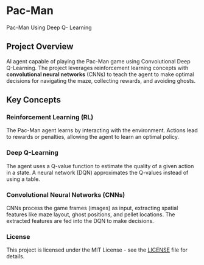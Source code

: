 # Pac-Man
Pac-Man Using Deep Q- Learning

## Project Overview
 AI agent capable of playing the Pac-Man game using Convolutional Deep Q-Learning. The project leverages reinforcement learning concepts with **convolutional neural networks** (CNNs) to teach the agent to make optimal decisions for navigating the maze, collecting rewards, and avoiding ghosts.

## Key Concepts
### Reinforcement Learning (RL)
The Pac-Man agent learns by interacting with the environment.
Actions lead to rewards or penalties, allowing the agent to learn an optimal policy.

###

### Deep Q-Learning
The agent uses a Q-value function to estimate the quality of a given action in a state.
A neural network (DQN) approximates the Q-values instead of using a table.
###

### Convolutional Neural Networks (CNNs)
CNNs process the game frames (images) as input, extracting spatial features like maze layout, ghost positions, and pellet locations.
The extracted features are fed into the DQN to make decisions.
###

### License

This project is licensed under the MIT License - see the [LICENSE](LICENSE) file for details.


